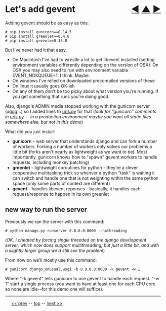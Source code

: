 Let's add gevent <span style="float:right;">[&#x25C0;](17.md) [&#x25B2;](../README.md) [&#x25BA;](19.md)</span>
=========

Adding gevent should be as easy as this:

    # pip install gunicorn==0.14.5
    # pip install greenlet==0.4.0
    # pip install gevent==0.13.8

But I've never had it that easy.

* On Macintosh I've had to wrestle a lot to get libevent installed (setting environment variables differently depending on the version of OSX). On OSX you may also need to run with environment variable EVENT_NOKQUEUE=1. I think. Maybe.
* On windows I've relied on downloaded precompiled versions of these
* On linux it usually goes OK-ish
* On any of them don't be too picky about what version you're running. If you get something that runs you're doing good.

Also, django's ADMIN media stopped working with the gunicorn server (uggg...) so I added lines to [urls.py](https://github.com/BrentNoorda/django_unusual/blob/master/django_unusual/urls.py) for that (*look for "gunicorn" comments in [urls.py](https://github.com/BrentNoorda/django_unusual/blob/master/django_unusual/urls.py) -- in a production environment maybe you want all static files somewhere else, but not in this demo*)

What did you just install:

* __gunicorn__ - web server that understands django and can fork a number of workers. Forking a number of workers only solves our problems a little bit (forks aren't nearly as lightweight as we want to be). Most importantly, gunicorn knows how to "spawn" gevent workers to handle requests, including monkey patching)
* __greenlet__ - lightweight coroutines for python - they're a clever cooperative multitasking trick so whenver a python "task" is waiting it can switch and handle one that is not weighting within the same python space (only some parts of context are different)
* __gevent__ - handles libevent reponses - basically, it handles each request/response to happen in its own greenlet

## new way to run the server

Previously we ran the server with this command:

    # python manage.py runserver 0.0.0.0:8000 --nothreading

(<i>OK, I cheated by forcing single threaded on the django development server, which now does support multithreading, but just a little bit, and with a slightly larger group we'd still see the problem</i>)

From now on we'll mostly use this command:

    # gunicorn django_unusual.wsgi -b 0.0.0.0:8000 -k gevent -w 1

Where "-k gevent" tells gunicorn to use gevent to handle each request. "-w 1" start a single process (you want to have at least one for each CPU core so none are idle--for this demo one will suffice).

------

&nbsp;&nbsp;&nbsp;&nbsp; [&lt;&lt; prev](17.md) -- [top](../README.md) -- [next &gt;&gt;](19.md)